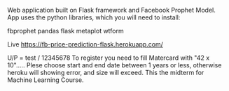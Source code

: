 Web application built on Flask framework and Facebook Prophet Model. App uses the python libraries, which you will need to install:

fbprophet
pandas
flask
metaplot
wtform

Live https://fb-price-prediction-flask.herokuapp.com/

U/P = test / 12345678
To register you need to fill Matercard with "42 x 10".....
Plese choose start and end date between 1 years or less, otherwise heroku will showing error,  and size will exceed.
This the midterm for Machine Learning Course.
